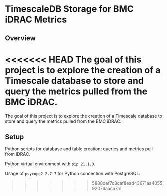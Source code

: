 # TimescaleDB Storage for BMC iDRAC Metrics

## Overview
<<<<<<< HEAD
The goal of this project is to explore the creation of a Timescale database to store and query the metrics pulled from the BMC iDRAC.
=======
The goal of this project is to explore the creation of a Timescale database to store and query the metrics pulled from the BMC iDRAC.

## Setup
Python scripts for database and table creation; queries and metrics pull from iDRAC.

Python virtual environment with ```pip 21.1.3```.

Usage of ```psycopg2 2.7.7``` for Python connection with PostgreSQL. 
>>>>>>> 5888def7c8caf8ead43671aa405592076aaca7a1
